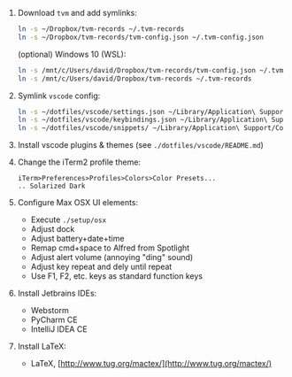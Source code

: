 1. Download `tvm` and add symlinks:

    ```bash
    ln -s ~/Dropbox/tvm-records ~/.tvm-records
    ln -s ~/Dropbox/tvm-records/tvm-config.json ~/.tvm-config.json
    ```

    (optional) Windows 10 (WSL):

    ```bash
    ln -s /mnt/c/Users/david/Dropbox/tvm-records/tvm-config.json ~/.tvm-config.json
    ln -s /mnt/c/Users/david/Dropbox/tvm-records ~/.tvm-records
    ```

1. Symlink `vscode` config:

    ```bash
    ln -s ~/dotfiles/vscode/settings.json ~/Library/Application\ Support/Code/User/settings.json
    ln -s ~/dotfiles/vscode/keybindings.json ~/Library/Application\ Support/Code/User/keybindings.json
    ln -s ~/dotfiles/vscode/snippets/ ~/Library/Application\ Support/Code/User/snippets
    ```

1. Install vscode plugins & themes (see `./dotfiles/vscode/README.md`)

1. Change the iTerm2 profile theme:

    ```
    iTerm>Preferences>Profiles>Colors>Color Presets...
    .. Solarized Dark
    ```

1. Configure Max OSX UI elements:

    * Execute `./setup/osx`
    * Adjust dock
    * Adjust battery+date+time
    * Remap cmd+space to Alfred from Spotlight
    * Adjust alert volume (annoying "ding" sound)
    * Adjust key repeat and dely until repeat
    * Use F1, F2, etc. keys as standard function keys

1. Install Jetbrains IDEs:

    * Webstorm
    * PyCharm CE
    * IntelliJ IDEA CE

1. Install LaTeX:

    * LaTeX, [http://www.tug.org/mactex/](http://www.tug.org/mactex/)
